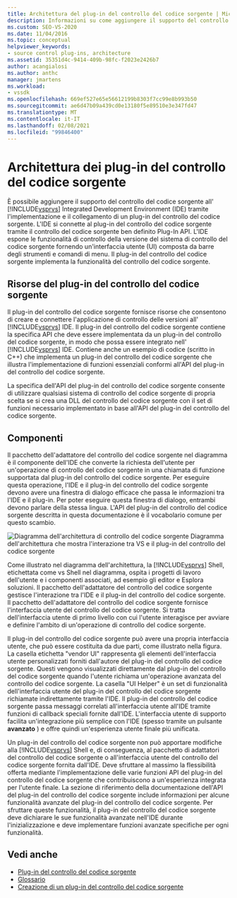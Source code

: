 ```yaml
---
title: Architettura del plug-in del controllo del codice sorgente | Microsoft Docs
description: Informazioni su come aggiungere il supporto del controllo del codice sorgente all'IDE di Visual Studio tramite l'implementazione e il collegamento di un plug-in del controllo del codice sorgente.
ms.custom: SEO-VS-2020
ms.date: 11/04/2016
ms.topic: conceptual
helpviewer_keywords:
- source control plug-ins, architecture
ms.assetid: 35351d4c-9414-409b-98fc-f2023e2426b7
author: acangialosi
ms.author: anthc
manager: jmartens
ms.workload:
- vssdk
ms.openlocfilehash: 669ef527e65e56612199b8303f7cc99e8b993b50
ms.sourcegitcommit: ae6d47b09a439cd0e13180f5e89510e3e347fd47
ms.translationtype: MT
ms.contentlocale: it-IT
ms.lasthandoff: 02/08/2021
ms.locfileid: "99846400"
---
```

# <a name="source-control-plug-in-architecture"></a>Architettura dei plug-in del controllo del codice sorgente
È possibile aggiungere il supporto del controllo del codice sorgente all' [!INCLUDE[vsprvs](../../code-quality/includes/vsprvs_md.md)] Integrated Development Environment (IDE) tramite l'implementazione e il collegamento di un plug-in del controllo del codice sorgente. L'IDE si connette al plug-in del controllo del codice sorgente tramite il controllo del codice sorgente ben definito Plug-In API. L'IDE espone le funzionalità di controllo della versione del sistema di controllo del codice sorgente fornendo un'interfaccia utente (UI) composta da barre degli strumenti e comandi di menu. Il plug-in del controllo del codice sorgente implementa la funzionalità del controllo del codice sorgente.

## <a name="source-control-plug-in-resources"></a>Risorse del plug-in del controllo del codice sorgente
 Il plug-in del controllo del codice sorgente fornisce risorse che consentono di creare e connettere l'applicazione di controllo delle versioni all' [!INCLUDE[vsprvs](../../code-quality/includes/vsprvs_md.md)] IDE. Il plug-in del controllo del codice sorgente contiene la specifica API che deve essere implementata da un plug-in del controllo del codice sorgente, in modo che possa essere integrato nell' [!INCLUDE[vsprvs](../../code-quality/includes/vsprvs_md.md)] IDE. Contiene anche un esempio di codice (scritto in C++) che implementa un plug-in del controllo del codice sorgente che illustra l'implementazione di funzioni essenziali conformi all'API del plug-in del controllo del codice sorgente.

 La specifica dell'API del plug-in del controllo del codice sorgente consente di utilizzare qualsiasi sistema di controllo del codice sorgente di propria scelta se si crea una DLL del controllo del codice sorgente con il set di funzioni necessario implementato in base all'API del plug-in del controllo del codice sorgente.

## <a name="components"></a>Componenti
 Il pacchetto dell'adattatore del controllo del codice sorgente nel diagramma è il componente dell'IDE che converte la richiesta dell'utente per un'operazione di controllo del codice sorgente in una chiamata di funzione supportata dal plug-in del controllo del codice sorgente. Per eseguire questa operazione, l'IDE e il plug-in del controllo del codice sorgente devono avere una finestra di dialogo efficace che passa le informazioni tra l'IDE e il plug-in. Per poter eseguire questa finestra di dialogo, entrambi devono parlare della stessa lingua. L'API del plug-in del controllo del codice sorgente descritta in questa documentazione è il vocabolario comune per questo scambio.

 ![Diagramma dell'architettura di controllo del codice sorgente](../../extensibility/internals/media/vs_sccsdk_plug_in_arch.gif "vs_sccsdk_plug_in_arch") Diagramma dell'architettura che mostra l'interazione tra VS e il plug-in del controllo del codice sorgente

 Come illustrato nel diagramma dell'architettura, la [!INCLUDE[vsprvs](../../code-quality/includes/vsprvs_md.md)] Shell, etichettata come vs Shell nel diagramma, ospita i progetti di lavoro dell'utente e i componenti associati, ad esempio gli editor e Esplora soluzioni. Il pacchetto dell'adattatore del controllo del codice sorgente gestisce l'interazione tra l'IDE e il plug-in del controllo del codice sorgente. Il pacchetto dell'adattatore del controllo del codice sorgente fornisce l'interfaccia utente del controllo del codice sorgente. Si tratta dell'interfaccia utente di primo livello con cui l'utente interagisce per avviare e definire l'ambito di un'operazione di controllo del codice sorgente.

 Il plug-in del controllo del codice sorgente può avere una propria interfaccia utente, che può essere costituita da due parti, come illustrato nella figura. La casella etichetta "vendor UI" rappresenta gli elementi dell'interfaccia utente personalizzati forniti dall'autore del plug-in del controllo del codice sorgente. Questi vengono visualizzati direttamente dal plug-in del controllo del codice sorgente quando l'utente richiama un'operazione avanzata del controllo del codice sorgente. La casella "UI Helper" è un set di funzionalità dell'interfaccia utente del plug-in del controllo del codice sorgente richiamate indirettamente tramite l'IDE. Il plug-in del controllo del codice sorgente passa messaggi correlati all'interfaccia utente all'IDE tramite funzioni di callback speciali fornite dall'IDE. L'interfaccia utente di supporto facilita un'integrazione più semplice con l'IDE (spesso tramite un pulsante **avanzato** ) e offre quindi un'esperienza utente finale più unificata.

 Un plug-in del controllo del codice sorgente non può apportare modifiche alla [!INCLUDE[vsprvs](../../code-quality/includes/vsprvs_md.md)] Shell e, di conseguenza, al pacchetto di adattatori del controllo del codice sorgente o all'interfaccia utente del controllo del codice sorgente fornita dall'IDE. Deve sfruttare al massimo la flessibilità offerta mediante l'implementazione delle varie funzioni API del plug-in del controllo del codice sorgente che contribuiscono a un'esperienza integrata per l'utente finale. La sezione di riferimento della documentazione dell'API del plug-in del controllo del codice sorgente include informazioni per alcune funzionalità avanzate del plug-in del controllo del codice sorgente. Per sfruttare queste funzionalità, il plug-in del controllo del codice sorgente deve dichiarare le sue funzionalità avanzate nell'IDE durante l'inizializzazione e deve implementare funzioni avanzate specifiche per ogni funzionalità.

## <a name="see-also"></a>Vedi anche
- [Plug-in del controllo del codice sorgente](../../extensibility/source-control-plug-ins.md)
- [Glossario](../../extensibility/source-control-plug-in-glossary.md)
- [Creazione di un plug-in del controllo del codice sorgente](../../extensibility/internals/creating-a-source-control-plug-in.md)
